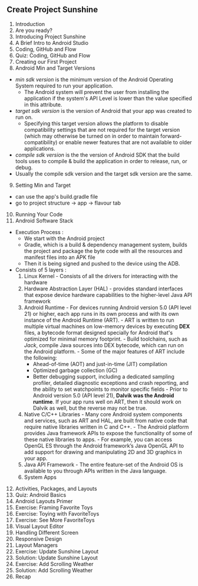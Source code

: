 ## Create Project Sunshine

1. Introduction
2. Are you ready?
3. Introducing Project Sunshine
4. A Brief Intro to Android Studio
5. Coding, GitHub and Flow
6. Quiz: Coding, GitHub and Flow
7. Creating our First Project
8. Android Min and Target Versions
  - *min sdk version* is the minimum version of the Android Operating System required to run your application.
    - The Android system will prevent the user from installing the application if the system's API Level is lower than the value specified in this attribute.
  - *target sdk version* is the version of Android that your app was created to run on.
    - Specifying this target version allows the platform to disable compatibility settings that are not required for the target version (which may otherwise be turned on in order to maintain forward-compatibility) or enable newer features that are not available to older applications.
  - *compile sdk version* is the the version of Android SDK that the build tools uses to compile & build the application in order to release, run, or debug.
  - Usually the compile sdk version and the target sdk version are the same.
9. Setting Min and Target
  - can use the app's build.gradle file
  - go to project structure -> app -> flavour tab
10. Running Your Code
11. Android Software Stack
   - Execution Process :
       - We start with the Android project
       - Gradle, which is a build & dependency management system, builds the project and package the byte code with all the resources and manifest files into an APK file
       - Then it is being signed and pushed to the device using the ADB.
   - Consists of 5 layers :
       1. Linux Kernel
         - Consists of all the drivers for interacting with the hardware
       2. Hardware Abstraction Layer (HAL)
         - provides standard interfaces that expose device hardware capabilities to the higher-level Java API framework
       3. Android Runtime
         - For devices running Android version 5.0 (API level 21) or higher, each app runs in its own process and with its own instance of the Android Runtime (ART).
         - ART is written to run multiple virtual machines on low-memory devices by executing **DEX** files, a bytecode format designed specially for Android that's optimized for minimal memory footprint.
         - Build toolchains, such as *Jack*, compile Java sources into DEX bytecode, which can run on the Android platform.
         - Some of the major features of ART include the following:
           - Ahead-of-time (AOT) and just-in-time (JIT) compilation
           - Optimized garbage collection (GC)
           - Better debugging support, including a dedicated sampling profiler, detailed diagnostic exceptions and crash reporting, and the ability to set watchpoints to monitor specific fields
         - Prior to Android version 5.0 (API level 21), **Dalvik was the Android runtime**. If your app runs well on ART, then it should work on Dalvik as well, but the reverse may not be true.
       4. Native C/C++ Libraries
         - Many core Android system components and services, such as ART and HAL, are built from native code that require native libraries written in C and C++.
         - The Android platform provides Java framework APIs to expose the functionality of some of these native libraries to apps.
         - For example, you can access OpenGL ES through the Android framework’s Java OpenGL API to add support for drawing and manipulating 2D and 3D graphics in your app.
       5. Java API Framework
         - The entire feature-set of the Android OS is available to you through APIs written in the Java language.
       6. System Apps
12. Activities, Packages, and Layouts
13. Quiz: Android Basics
14. Android Layouts Primer
15. Exercise: Framing Favorite Toys
16. Exercise: Toying with FavoriteToys
17. Exercise: See More FavoriteToys
18. Visual Layout Editor
19. Handling Different Screen
20. Responsive Design
21. Layout Managers
22. Exercise: Update Sunshine Layout
23. Solution: Update Sunshine Layout
24. Exercise: Add Scrolling Weather
25. Solution: Add Scrolling Weather
26. Recap
